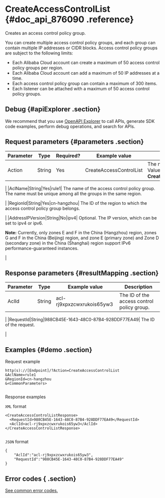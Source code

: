 # CreateAccessControlList {#doc_api_876090 .reference}

Creates an access control policy group.

You can create multiple access control policy groups, and each group can contain multiple IP addresses or CIDR blocks. Access control policy groups are subject to the following limits:

-   Each Alibaba Cloud account can create a maximum of 50 access control policy groups per region.
-   Each Alibaba Cloud account can add a maximum of 50 IP addresses at a time.
-   Each access control policy group can contain a maximum of 300 items.
-   Each listener can be attached with a maximum of 50 access control policy groups.

## Debug {#apiExplorer .section}

We recommend that you use [OpenAPI Explorer](https://api.aliyun.com/#product=Slb&api=AddVServerGroupBackendServers) to call APIs, generate SDK code examples, perform debug operations, and search for APIs.

## Request parameters {#parameters .section}

|Parameter|Type|Required?|Example value|Description|
|---------|----|---------|-------------|-----------|
|Action|String|Yes|CreateAccessControlList| The name of this action. Value: **CreateAccessControlList**

 |
|AclName|String|Yes|rule1| The name of the access control policy group. The name must be unique among all the groups in the same region.

 |
|RegionId|String|Yes|cn-hangzhou| The ID of the region to which the access control policy group belongs.

 |
|AddressIPVersion|String|No|ipv4| Optional. The IP version, which can be set to ipv4 or ipv6.

 **Note:** Currently, only zones E and F in the China \(Hangzhou\) region, zones G and F in the China \(Beijing\) region, and zone E \(primary zone\) and Zone D \(secondary zone\) in the China \(Shanghai\) region support IPv6 performance-guaranteed instances.

 |

## Response parameters {#resultMapping .section}

|Parameter|Type|Example value|Description|
|---------|----|-------------|-----------|
|AclId|String|acl-rj9xpxzcwxrukois65yw3| The ID of the access control policy group.

 |
|RequestId|String|988CB45E-1643-48C0-87B4-928DDF77EA49| The ID of the request.

 |

## Examples {#demo .section}

Request example

``` {#request_demo}
http(s)://[Endpoint]/?Action=CreateAccessControlList
&AclName=rule1
&RegionId=cn-hangzhou
&<CommonParameters>
			
```

Response examples

`XML` format

``` {#xml_return_success_demo}
<CreateAccessControlListResponse>
  <RequestId>988CB45E-1643-48C0-87B4-928DDF77EA49</RequestId>
  <AclId>acl-rj9xpxzcwxrukois65yw3</AclId>
</CreateAccessControlListResponse>
			
```

`JSON` format

``` {#json_return_success_demo}
{
	"AclId":"acl-rj9xpxzcwxrukois65yw3",
	"RequestId":"988CB45E-1643-48C0-87B4-928DDF77EA49"
}
```

## Error codes { .section}

[See common error codes.](https://error-center.aliyun.com/status/product/Slb)


